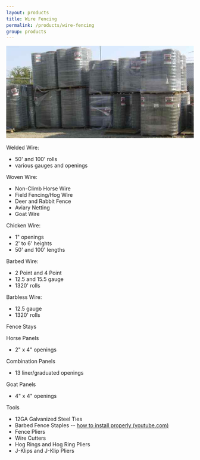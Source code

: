```yaml
---
layout: products
title: Wire Fencing
permalink: /products/wire-fencing
group: products
---
```


<p><a href='/images/wirefencing.jpg' rel='lightbox'>
    <img src='/images/wirefencing.jpg' alt='Wire Fencing'
            class='h200' /></a>
</p>

<p>Welded Wire:</p>
<ul class='products'>
    <li>50' and 100' rolls</li>
    <li>various gauges and openings</li>
</ul>

<p>Woven Wire:</p>
<ul class='products'>
    <li>Non-Climb Horse Wire</li>
    <li>Field Fencing/Hog Wire</li>
    <li>Deer and Rabbit Fence</li>
    <li>Aviary Netting</li>
    <li>Goat Wire</li>
</ul>

<p>Chicken Wire:</p>
<ul class='products'>
    <li>1" openings</li>
    <li>2' to 6' heights</li>
    <li>50' and 100' lengths</li>
</ul>

<p>Barbed Wire:</p>
<ul class='products'>
    <li>2 Point and 4 Point</li>
    <li>12.5 and 15.5 gauge</li>
    <li>1320' rolls</li>
</ul>

<p>Barbless Wire:</p>
<ul class='products'>
    <li>12.5 gauge</li>
    <li>1320' rolls</li>
</ul>

<p>Fence Stays</p>

<p>Horse Panels</p>
<ul class='products'>
    <li>2" x 4" openings</li>
</ul>

<p>Combination Panels</p>
<ul class='products'>
    <li>13 liner/graduated openings</li>
</ul>

<p>Goat Panels</p>
<ul class='products'>
    <li>4" x 4" openings</li>
</ul>

<p>Tools</p>
<ul class='products'>
    <li>12GA Galvanized Steel Ties</li>
    <li>Barbed Fence Staples -- <a href="https://youtube.com/watch?v=bm6LGlAyg1k" target="_blank">how to install properly (youtube.com)</a></li>
    <li>Fence Pliers</li>
    <li>Wire Cutters</li>
    <li>Hog Rings and Hog Ring Pliers</li>
    <li>J-Klips and J-Klip Pliers</li>
</ul>
